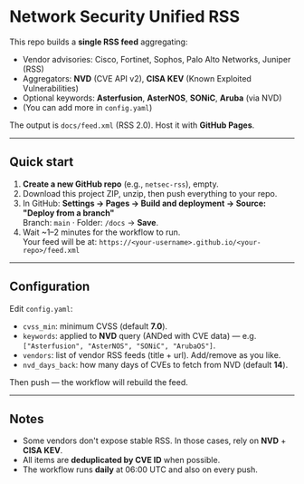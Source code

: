 # Network Security Unified RSS

This repo builds a **single RSS feed** aggregating:
- Vendor advisories: Cisco, Fortinet, Sophos, Palo Alto Networks, Juniper (RSS)
- Aggregators: **NVD** (CVE API v2), **CISA KEV** (Known Exploited Vulnerabilities)
- Optional keywords: **Asterfusion**, **AsterNOS**, **SONiC**, **Aruba** (via NVD)
- (You can add more in `config.yaml`)

The output is `docs/feed.xml` (RSS 2.0). Host it with **GitHub Pages**.

---

## Quick start

1. **Create a new GitHub repo** (e.g., `netsec-rss`), empty.
2. Download this project ZIP, unzip, then push everything to your repo.
3. In GitHub: **Settings → Pages → Build and deployment → Source: "Deploy from a branch"**  
   Branch: `main` · Folder: `/docs` → **Save**.
4. Wait ~1–2 minutes for the workflow to run.  
   Your feed will be at: `https://<your-username>.github.io/<your-repo>/feed.xml`

---

## Configuration

Edit `config.yaml`:

- `cvss_min`: minimum CVSS (default **7.0**).
- `keywords`: applied to **NVD** query (ANDed with CVE data) — e.g. `["Asterfusion", "AsterNOS", "SONiC", "ArubaOS"]`.
- `vendors`: list of vendor RSS feeds (title + url). Add/remove as you like.
- `nvd_days_back`: how many days of CVEs to fetch from NVD (default **14**).

Then push — the workflow will rebuild the feed.

---

## Notes

- Some vendors don't expose stable RSS. In those cases, rely on **NVD** + **CISA KEV**.
- All items are **deduplicated by CVE ID** when possible.
- The workflow runs **daily** at 06:00 UTC and also on every push.
